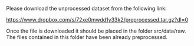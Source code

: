 Please download the unprocessed dataset from the following link:

https://www.dropbox.com/s/72xe0mwdd1y33k2/preprocessed.tar.gz?dl=0

Once the file is downloaded it should be placed in the folder src/data/raw.
The files contained in this folder have been already preprocessed.
